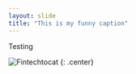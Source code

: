 ```yaml
---
layout: slide
title: "This is my funny caption"
---
```


Testing

![Fintechtocat](https://octodex.github.com/images/Fintechtocat.png)
{: .center}
